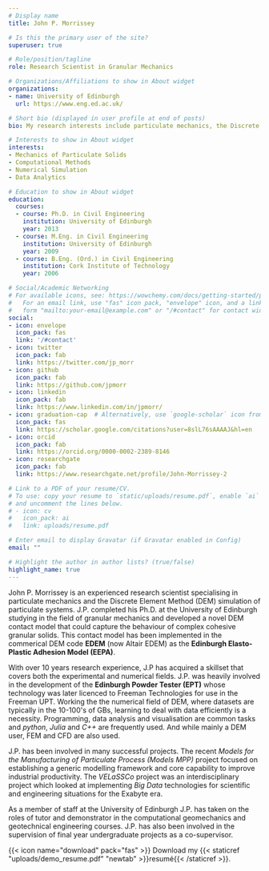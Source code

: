 ```yaml
---
# Display name
title: John P. Morrissey

# Is this the primary user of the site?
superuser: true

# Role/position/tagline
role: Research Scientist in Granular Mechanics

# Organizations/Affiliations to show in About widget
organizations:
- name: University of Edinburgh
  url: https://www.eng.ed.ac.uk/

# Short bio (displayed in user profile at end of posts)
bio: My research interests include particulate mechanics, the Discrete Element Method (DEM) and other numerical simulation tools. I'ma also interested in all things data and how to extract meaningful information from it.

# Interests to show in About widget
interests:
- Mechanics of Particulate Solids
- Computational Methods
- Numerical Simulation
- Data Analytics

# Education to show in About widget
education:
  courses:
  - course: Ph.D. in Civil Engineering
    institution: University of Edinburgh
    year: 2013
  - course: M.Eng. in Civil Engineering
    institution: University of Edinburgh
    year: 2009
  - course: B.Eng. (Ord.) in Civil Engineering
    institution: Cork Institute of Technology
    year: 2006

# Social/Academic Networking
# For available icons, see: https://wowchemy.com/docs/getting-started/page-builder/#icons
#   For an email link, use "fas" icon pack, "envelope" icon, and a link in the
#   form "mailto:your-email@example.com" or "/#contact" for contact widget.
social:
- icon: envelope
  icon_pack: fas
  link: '/#contact'
- icon: twitter
  icon_pack: fab
  link: https://twitter.com/jp_morr
- icon: github
  icon_pack: fab
  link: https://github.com/jpmorr
- icon: linkedin
  icon_pack: fab
  link: https://www.linkedin.com/in/jpmorr/
- icon: graduation-cap  # Alternatively, use `google-scholar` icon from `ai` icon pack
  icon_pack: fas
  link: https://scholar.google.com/citations?user=8slL76sAAAAJ&hl=en
- icon: orcid 
  icon_pack: fab
  link: https://orcid.org/0000-0002-2389-8146
- icon: researchgate 
  icon_pack: fab
  link: https://www.researchgate.net/profile/John-Morrissey-2

# Link to a PDF of your resume/CV.
# To use: copy your resume to `static/uploads/resume.pdf`, enable `ai` icons in `params.toml`, 
# and uncomment the lines below.
# - icon: cv
#   icon_pack: ai
#   link: uploads/resume.pdf

# Enter email to display Gravatar (if Gravatar enabled in Config)
email: ""

# Highlight the author in author lists? (true/false)
highlight_name: true
---
```


John P. Morrissey is an experienced research scientist specialising in particulate mechanics and the Discrete Element Method (DEM) simulation of particulate systems. J.P. completed his Ph.D. at the University of Edinburgh studying in the field of granular mechanics and developed a novel DEM contact model that could capture the behaviour of complex cohesive granular solids. This contact model has been implemented in the commerical DEM code **EDEM** (now Altair EDEM) as the **Edinburgh Elasto-Plastic Adhesion Model (EEPA)**.

With over 10 years research experience, J.P has acquired a skillset that covers both the experimental and numerical fields. 
J.P. was heavily involved in the development of the **Edinburgh Powder Tester (EPT)** whose technology was later licenced to Freeman Technologies for use in the Freeman UPT. 
Working the the numerical field of DEM, where datasets are typically in the 10-100's of GBs, learning to deal with data efficiently is a necessity. Programming, data analysis and visualisation are common tasks and *python*, *Julia* and *C++* are frequently used. And while mainly a DEM user, FEM and CFD are also used.

J.P. has been involved in many successful projects. The recent *Models for the Manufacturing of Particulate Process (Models MPP)* project focused on establishing a generic modelling framework and core capability to improve industrial productivity. The *VELaSSCo* project was an interdisciplinary project which looked at implementing *Big Data* technologies for scientific and engineering situations for the Exabyte era.

As a member of staff at the University of Edinburgh J.P. has taken on the roles of tutor and demonstrator in the computational geomechanics and geotechnical engineering courses. J.P. has also been involved in the supervision of final year undergraduate projects as a co-supervisor. 


{{< icon name="download" pack="fas" >}} Download my {{< staticref "uploads/demo_resume.pdf" "newtab" >}}resumé{{< /staticref >}}.

